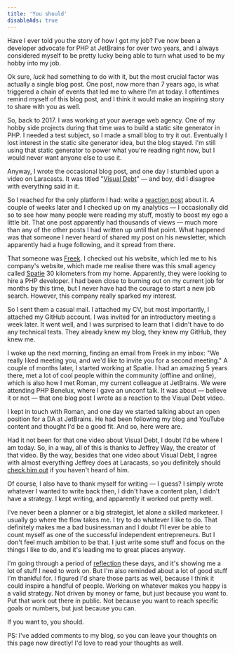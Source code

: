 ```yaml
---
title: 'You should'
disableAds: true
---
```


Have I ever told you the story of how I got my job? I've now been a developer advocate for PHP at JetBrains for over two years, and I always considered myself to be pretty lucky being able to turn what used to be my hobby into my job.

Ok sure, _luck_ had something to do with it, but the most crucial factor was actually a single blog post. One post, now more than 7 years ago, is what triggered a chain of events that led me to where I'm at today. I oftentimes remind myself of this blog post, and I think it would make an inspiring story to share with you as well.

So, back to 2017. I was working at your average web agency. One of my hobby side projects during that time was to build a static site generator in PHP. I needed a test subject, so I made a small blog to try it out. Eventually I lost interest in the static site generator idea, but the blog stayed. I'm still using that static generator to power what you're reading right now, but I would never want anyone else to use it.

Anyway, I wrote the occasional blog post, and one day I stumbled upon a video on Laracasts. It was titled "[Visual Debt](https://laracasts.com/series/php-bits/episodes/1)" — and boy, did I disagree with everything said in it. 

So I reached for the only platform I had: write a [reaction post](https://stitcher.io/blog/a-programmers-cognitive-load) about it. A couple of weeks later and I checked up on my analytics — I occasionally did so to see how many people were reading my stuff, mostly to boost my ego a little bit. That one post apparently had thousands of views — much more than any of the other posts I had written up until that point. What happened was that someone I never heard of shared my post on his newsletter, which apparently had a huge following, and it spread from there.

That someone was [Freek](https://freek.dev/). I checked out his website, which led me to his company's website, which made me realise there was this small agency called [Spatie](https://spatie.be/) 30 kilometers from my home. Apparently, they were looking to hire a PHP developer. I had been close to burning out on my current job for months by this time, but I never have had the courage to start a new job search. However, this company really sparked my interest. 

So I sent them a casual mail. I attached my CV, but most importantly, I attached my GitHub account. I was invited for an introductory meeting a week later. It went well, and I was surprised to learn that I didn't have to do any technical tests. They already knew my blog, they knew my GitHub, they knew me. 

I woke up the next morning, finding an email from Freek in my inbox: "We really liked meeting you, and we'd like to invite you for a second meeting." A couple of months later, I started working at Spatie. I had an amazing 5 years there, met a lot of cool people within the community (offline and online), which is also how I met Roman, my current colleague at JetBrains. We were attending PHP Benelux, where I gave an unconf talk. It was about — believe it or not — that one blog post I wrote as a reaction to the Visual Debt video.

I kept in touch with Roman, and one day we started talking about an open position for a DA at JetBrains. He had been following my blog and YouTube content and thought I'd be a good fit. And so, here were are.

Had it not been for that one video about Visual Debt, I doubt I'd be where I am today. So, in a way, all of this is thanks to Jeffrey Way, the creator of that video. By the way, besides that one video about Visual Debt, I agree with almost everything Jeffrey does at Laracasts, so you definitely should [check him out](https://laracasts.com/) if you haven't heard of him.

Of course, I also have to thank myself for writing — I guess? I simply wrote whatever I wanted to write back then, I didn't have a content plan, I didn't have a strategy. I kept writing, and apparently it worked out pretty well. 

I've never been a planner or a big strategist, let alone a skilled marketeer. I usually go where the flow takes me. I try to do whatever I like to do. That definitely makes me a bad businessman and I doubt I'll ever be able to count myself as one of the successful independent entrepreneurs. But I don't feel much ambition to be that. I just write some stuff and focus on the things I like to do, and it's leading me to great places anyway.

I'm going through a period of [reflection](https://stitcher.io/blog/twitter-exit) these days, and it's showing me a lot of stuff I need to work on. But I'm also reminded about a lot of good stuff I'm thankful for. I figured I'd share those parts as well, because I think it could inspire a handful of people. Working on whatever makes you happy is a valid strategy. Not driven by money or fame, but just because you want to. Put that work out there in public. Not because you want to reach specific goals or numbers, but just because you can.

If you want to, you should.

PS: I've added comments to my blog, so you can leave your thoughts on this page now directly! I'd love to read your thoughts as well.